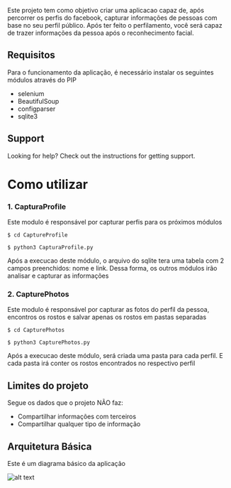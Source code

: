 Este projeto tem como objetivo criar uma aplicacao capaz de, após percorrer os perfis do facebook, capturar informações de pessoas com base no seu perfil público. Após ter feito o perfilamento, você será capaz de trazer informações da pessoa após o reconhecimento facial. 

## Requisitos
Para o funcionamento da aplicação, é necessário instalar os seguintes módulos através do PIP
- selenium
- BeautifulSoup
- configparser
- sqlite3

## Support
Looking for help? Check out the instructions for getting support.


# Como utilizar
### 1. CapturaProfile
Este modulo é responsável por capturar perfis para os próximos módulos

```console
$ cd CaptureProfile
```
```console
$ python3 CapturaProfile.py
```

Após a execucao deste módulo, o arquivo do sqlite tera uma tabela com 2 campos preenchidos: nome e link. Dessa forma, os outros módulos irão analisar e capturar as informações 


### 2. CapturePhotos
Este modulo é responsável por capturar as fotos do perfil da pessoa, encontros os rostos e salvar apenas os rostos em pastas separadas

```console
$ cd CapturePhotos
```
```console
$ python3 CapturePhotos.py
```

Após a execucao deste módulo, será criada uma pasta para cada perfil. E cada pasta irá conter os rostos encontrados no respectivo perfil


## Limites do projeto
Segue os dados que o projeto NÃO faz:
- Compartilhar informações com terceiros
- Compartilhar qualquer tipo de informação




## Arquitetura Básica
Este é um diagrama básico da aplicação

![alt text](https://raw.githubusercontent.com/hugohfsouza/GodEye/main/Documentation/DiagramGodEye.png?raw=true)